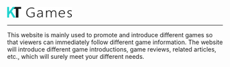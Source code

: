 ![websiteLogo](img/coreImg/logo.png)

---

This website is mainly used to promote and introduce different games so that viewers can immediately follow different game information. The website will introduce different game introductions, game reviews, related articles, etc., which will surely meet your different needs.
